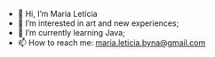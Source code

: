 - 👋 Hi, I’m Maria Letícia
- 👀 I’m interested in art and new experiences;
- 🌱 I’m currently learning Java;
- 📫 How to reach me: maria.leticia.byna@gmail.com

<!---
marileticiab/marileticiab is a ✨ special ✨ repository because its `README.md` (this file) appears on your GitHub profile.
You can click the Preview link to take a look at your changes.
--->
